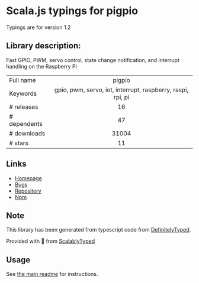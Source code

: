 
# Scala.js typings for pigpio

Typings are for version 1.2

## Library description:
Fast GPIO, PWM, servo control, state change notification, and interrupt handling on the Raspberry Pi

|                    |                 |
| ------------------ | :-------------: |
| Full name          | pigpio |
| Keywords           | gpio, pwm, servo, iot, interrupt, raspberry, raspi, rpi, pi |
| # releases         | 16 |
| # dependents       | 47 |
| # downloads        | 31004 |
| # stars            | 11 |

## Links
- [Homepage](https://github.com/fivdi/pigpio#readme)
- [Bugs](https://github.com/fivdi/pigpio/issues)
- [Repository](https://github.com/fivdi/pigpio)
- [Npm](https://www.npmjs.com/package/pigpio)
    


## Note
This library has been generated from typescript code from [DefinitelyTyped](https://definitelytyped.org).

Provided with :purple_heart: from [ScalablyTyped](https://github.com/oyvindberg/ScalablyTyped)

## Usage
See [the main readme](../../readme.md) for instructions.


